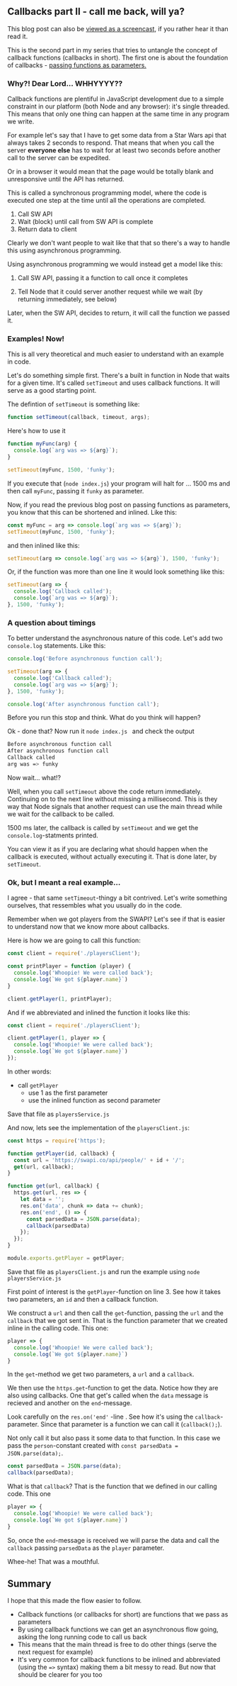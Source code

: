 ## Callbacks part II - call me back, will ya?

This blog post can also be [viewed as a screencast](https://youtu.be/VYA917W9IRs), if you rather hear it than read it.

This is the second part in my series that tries to untangle the concept of callback functions (callbacks in short). The first one is about the foundation of callbacks - [passing functions as parameters.](passingFunctions.md)

### Why?! Dear Lord... WHHYYYY??

Callback functions are plentiful in JavaScript development due to a simple constraint in our platform (both Node and any browser): it's single threaded. This means that only one thing can happen at the same time in any program we write.

For example let's say that I have to get some data from a Star Wars api that always takes 2 seconds to respond. That means that when you call the server **everyone else** has to wait for at least two seconds before another call to the server can be expedited.

Or in a browser it would mean that the page would be totally blank and unresponsive until the API has returned.

This is called a synchronous programming model, where the code is executed one step at the time until all the operations are completed.

1. Call SW API
2. Wait (block) until call from SW API is complete
3. Return data to client

Clearly we don't want people to wait like that that so there's a way to handle this using asynchronous programming.

Using asynchronous programming we would instead get a model like this:

1. Call SW API, passing it a function to call once it completes

2. Tell Node that it could server another request while we wait (by returning immediately, see below)

Later, when the SW API, decides to return, it will call the function we passed it.

### Examples! Now!

This is all very theoretical and much easier to understand with an example in code.

Let's do something simple first. There's a built in function in Node that waits for a given time. It's called `setTimeout` and uses callback functions. It will serve as a good starting point.

The defintion of `setTimeout` is something like:

```javascript
function setTimeout(callback, timeout, args);
```

Here's how to use it

```javascript
function myFunc(arg) {
  console.log(`arg was => ${arg}`);
}

setTimeout(myFunc, 1500, 'funky');
```

If you execute that (`node index.js`) your program will halt for ... 1500 ms and then call `myFunc`, passing it `funky` as parameter.

Now, if you read the previous blog post on passing functions as parameters, you know that this can be shortened and inlined. Like this:

```javascript
const myFunc = arg => console.log(`arg was => ${arg}`);
setTimeout(myFunc, 1500, 'funky');
```

and then inlined like this:

```javascript
setTimeout(arg => console.log(`arg was => ${arg}`), 1500, 'funky');
```

Or, if the function was more than one line it would look something like this:

```javascript
setTimeout(arg => {
  console.log('Callback called');
  console.log(`arg was => ${arg}`);
}, 1500, 'funky');
```

### A question about timings

To better understand the asynchronous nature of this code. Let's add two `console.log` statements. Like this:

```javascript
console.log('Before asynchronous function call');

setTimeout(arg => {
  console.log('Callback called');
  console.log(`arg was => ${arg}`);
}, 1500, 'funky');

console.log('After asynchronous function call');
```

Before you run this stop and think. What do you think will happen?

Ok - done that? Now run it `node index.js ` and check the output

```bash
Before asynchronous function call
After asynchronous function call
Callback called
arg was => funky
```

Now wait... what!?

Well, when you call `setTimeout` above the code return immediately. Continuing on to the next line without missing a millisecond. This is they way that Node signals that another request can use the main thread while we wait for the callback to be called.

1500 ms later, the callback is called by `setTimeout` and we get the `console.log`-statments printed.

You can view it as if you are declaring what should happen when the callback is executed, without actually executing it. That is done later, by `setTimeout`.

### Ok, but I meant a real example…

I agree - that same `setTimeout`-thingy a bit contrived. Let's write something ourselves, that ressembles what you usually do in the code.

Remember when we got players from the SWAPI? Let's see if that is easier to understand now that we know more about callbacks.

Here is how we are going to call this function:

```javascript
const client = require('./playersClient');

const printPlayer = function (player) {
  console.log('Whoopie! We were called back');
  console.log(`We got ${player.name}`)
}

client.getPlayer(1, printPlayer);
```

 And if we abbreviated and inlined the function it looks like this:

```javascript
const client = require('./playersClient');

client.getPlayer(1, player => {
  console.log('Whoopie! We were called back');
  console.log(`We got ${player.name}`)
});
```

In other words:

* call `getPlayer`
  * use 1 as the first parameter
  * use the inlined function as second parameter

Save that file as `playersService.js`

And now, lets see the implementation of the `playersClient.js`:

```javascript
const https = require('https');

function getPlayer(id, callback) {
  const url = 'https://swapi.co/api/people/' + id + '/';
  get(url, callback);
}

function get(url, callback) {
  https.get(url, res => {
    let data = '';
    res.on('data', chunk => data += chunk);
    res.on('end', () => {
      const parsedData = JSON.parse(data);
      callback(parsedData)
    });
  });
}

module.exports.getPlayer = getPlayer;
```

Save that file as `playersClient.js` and run the example using `node playersService.js`

First point of interest is the `getPlayer`-function on line 3. See how it takes two parameters, an `id` and then a callback function.

We construct a `url` and then call the `get`-function, passing the `url` and the `callback` that we got sent in. That is the function parameter that we created inline in the calling code. This one:

```javascript
player => {
  console.log('Whoopie! We were called back');
  console.log(`We got ${player.name}`)
}
```

In the `get`-method we get two parameters, a `url` and a `callback`.

We then use the `https.get`-function to get the data. Notice how they are also using callbacks. One that get's called when the `data` message is recieved and another on the `end`-message.

Look carefully on the `res.on('end'` -line . See how it's using the `callback`-parameter. Since that parameter is a function we can call it (`callback();`).

Not only call it but also pass it some data to that function. In this case we pass the `person`-constant created with `const parsedData = JSON.parse(data);`.

```javascript
const parsedData = JSON.parse(data);
callback(parsedData);
```

What is that `callback`? That is the function that we defined in our calling code. This one

```javascript
player => {
  console.log('Whoopie! We were called back');
  console.log(`We got ${player.name}`)
}
```

So, once the `end`-message is received we will parse the data and call the `callback` passing `parsedData` as the `player` parameter.

Whee-he! That was a mouthful.

## Summary

I hope that this made the flow easier to follow.

* Callback functions (or callbacks for short) are functions that we pass as parameters
* By using callback functions we can get an asynchronous flow going, asking the long running code to call us back
* This means that the main thread is free to do other things (serve the next request for example)
* It's very common for callback functions to be inlined and abbreviated (using the `=>` syntax) making them a bit messy to read. But now that should be clearer for you too
